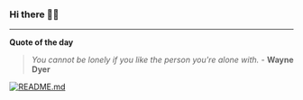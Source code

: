 ### Hi there 👋🏻


---

**Quote of the day**

> *You cannot be lonely if you like the person you're alone with.* - **Wayne Dyer** 

[![README.md](https://github.com/marcolovazzano/marcolovazzano/actions/workflows/readme.yml/badge.svg?branch=main)](https://github.com/marcolovazzano/marcolovazzano/actions/workflows/readme.yml)
